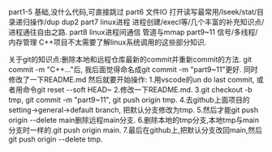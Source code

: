 part1-5     基础,没什么代码,可直接跳过
part6       文件IO          打开读写最常用/lseek/stat/目录递归操作/dup dup2
part7       linux进程       进程创建/execl等/几个丰富的补充知识点/进程通往自由之路.
part8       linux进程间通信  管道与mmap
part9~11    信号/多线程/内存管理 C++项目不太需要了解linux系统调用的这些部分知识.


关于git的知识点:删除本地和远程仓库最新的commit并重新commit的方法.
git commit -m "C++..."后, 我后面觉得命名成git commit -m "part9~11"更好. 同时修改了一下README.md
然后就要开始操作:
1.用vscode的un do last commit, 或者用命令git reset --soft HEAD~
2.修改一下README.md.
3.git checkout -b tmp, git commit -m "part9~11", git push origin tmp. 
4.去github上面项目的setting-\>general-\>default branch, 把默认分支修改为tmp.
5.然后才能git push origin --delete main删除远程main分支.
6.删除本地的tmp分支,本地tmp与main分支时一样的.git push origin main.
7.最后在github上,把默认分支改回main,然后git push origin --delete tmp.
